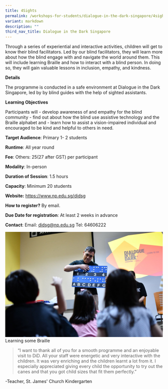 ```yaml
---
title: 4Sights
permalink: /workshops-for-students/dialogue-in-the-dark-singapore/4sights/
variant: markdown
description: ""
third_nav_title: Dialogue in the Dark Singapore
---
```

Through a series of experiential and interactive activities, children will get to know their blind facilitators. Led by our blind facilitators, they will learn more about how the blind engage with and navigate the world around them. This will include learning Braille and how to interact with a blind person. In doing so, they will gain valuable lessons in inclusion, empathy, and kindness.

**Details**

The programme is conducted in a safe environment at Dialogue in the Dark Singapore, led by by blind guides with the help of sighted assistants.

**Learning Objectives**

Participants will  - develop awareness of and empathy for the blind community - find out about how the blind use assistive technology and the Braille alphabet and  - learn how to assist a vision-impaired individual and encouraged to be kind and helpful to others in need.

**Target Audience**: Primary 1- 2 students

**Runtime**: All year round

**Fee**: Others: $25 ($27 after GST) per participant

**Modality**: In-person

**Duration of Session**: 1.5 hours

**Capacity**: Minimum 20 students

**Website:** https://www.np.edu.sg/didsg

**How to register?** By email.

**Due Date for registration**: At least 2 weeks in advance

**Contact**: Email: didsg@np.edu.sg Tel: 64606222

![](/images/4sights_photo%202.JPG)
Learning some Braille

> “I want to thank all of you for a smooth programme and an enjoyable visit to DiD. All your staff were energetic and very interactive with the children. It was very enriching and the children learnt a lot from it. I especially appreciated giving every child the opportunity to try out the canes and that you got child sizes that fit them perfectly.” 

-Teacher, St. James' Church Kindergarten